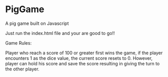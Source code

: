 # PigGame
A pig game built on Javascript

Just run the index.html file and your are good to go!!

Game Rules:

Player who reach a score of 100 or greater first wins the game,
if the player encounters 1 as the dice value, the current score resets to 0.
However, player can hold his score and save the score resulting in giving the
turn to the other player.
